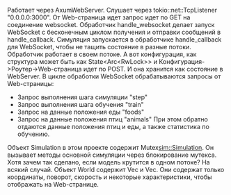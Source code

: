 Работает через AxumWebServer.
Слушает через tokio::net::TcpListener "0.0.0.0:3000".
От Web-страница идет запрос идет по GET на соединение websocket. Обработчик handle_websocket делает запуск WebSocket с бесконечным циклом получения и отправки сообщений в handle_callback.
Симуляция запускается в обработчике handle_callback для WebSocket, чтобы не тащить состояние в разные потоки. Обработчик работает в своем потоке.
А вот конфигурация, как структура может быть как State<Arc<RwLock<Config>>> и Конфигурация->Роутер->Web-страница идет по POST. И она хранится как состояние в WebServer.
В цикле обработки WebSocket обрабатываются запросы от Web-страницы:
- Запрос выполнения шага симуляции "step"
- Запрос выполнения шага обучения "train"
- Запрос на данные положения еды "foods"
- Запрос на данные положения птиц "animals"
При этом обратно отдаются данные положения птиц и еды, а также статистика по обучению.

Объект Simulation в этом проекте содержит Mutex<sim::Simulation>. Он вызывает методы основной симуляции через блокирование мутекса. Хотя зачем так сделано, если модель крутится в одном потоке? На всякий случай.
Объект World содержит Vec<Animal> и Vec<Food>. Они содержат только координаты, поворот, скорость и некоторые характеристики, чтобы отображать на Web-странице.
